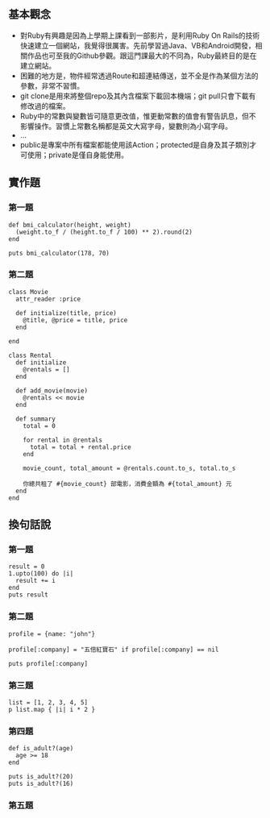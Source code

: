 ## 基本觀念
* 對Ruby有興趣是因為上學期上課看到一部影片，是利用Ruby On Rails的技術快速建立一個網站，我覺得很厲害。先前學習過Java、VB和Android開發，相關作品也可至我的Github參觀。跟這門課最大的不同為，Ruby最終目的是在建立網站。
* 困難的地方是，物件經常透過Route和超連結傳送，並不全是作為某個方法的參數，非常不習慣。
* git clone是用來將整個repo及其內含檔案下載回本機端；git pull只會下載有修改過的檔案。
* Ruby中的常數與變數皆可隨意更改值，惟更動常數的值會有警告訊息，但不影響操作。習慣上常數名稱都是英文大寫字母，變數則為小寫字母。
* ...
* public是專案中所有檔案都能使用該Action；protected是自身及其子類別才可使用；private是僅自身能使用。

## 實作題
### 第一題
    def bmi_calculator(height, weight)
      (weight.to_f / (height.to_f / 100) ** 2).round(2)
    end

    puts bmi_calculator(178, 70)

### 第二題
    class Movie
      attr_reader :price

      def initialize(title, price)
        @title, @price = title, price
      end

    end

    class Rental
      def initialize
        @rentals = []
      end

      def add_movie(movie)
        @rentals << movie
      end

      def summary
        total = 0

        for rental in @rentals
          total = total + rental.price
        end

        movie_count, total_amount = @rentals.count.to_s, total.to_s

        你總共租了 #{movie_count} 部電影，消費金額為 #{total_amount} 元
      end
    end

## 換句話說
### 第一題
    result = 0
    1.upto(100) do |i|
      result += i
    end    
    puts result

### 第二題
    profile = {name: "john"}

    profile[:company] = "五倍紅寶石" if profile[:company] == nil

    puts profile[:company]

### 第三題
    list = [1, 2, 3, 4, 5]
    p list.map { |i| i * 2 }
    
### 第四題
    def is_adult?(age)
      age >= 18
    end

    puts is_adult?(20)
    puts is_adult?(16)

### 第五題
